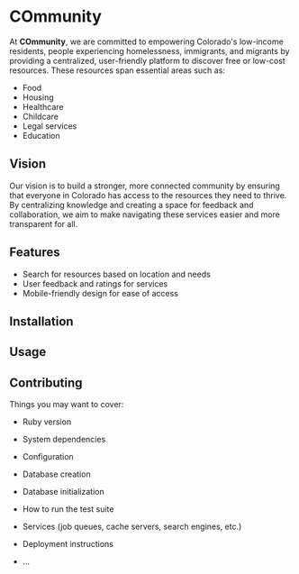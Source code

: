 # COmmunity

At **COmmunity**, we are committed to empowering Colorado's low-income residents, people experiencing homelessness, immigrants, and migrants by providing a centralized, user-friendly platform to discover free or low-cost resources. These resources span essential areas such as:

- Food
- Housing
- Healthcare
- Childcare
- Legal services
- Education

## Vision

Our vision is to build a stronger, more connected community by ensuring that everyone in Colorado has access to the resources they need to thrive. By centralizing knowledge and creating a space for feedback and collaboration, we aim to make navigating these services easier and more transparent for all.

## Features

- Search for resources based on location and needs
- User feedback and ratings for services
- Mobile-friendly design for ease of access

## Installation
## Usage
## Contributing

Things you may want to cover:

* Ruby version

* System dependencies

* Configuration

* Database creation

* Database initialization

* How to run the test suite

* Services (job queues, cache servers, search engines, etc.)

* Deployment instructions

* ...
